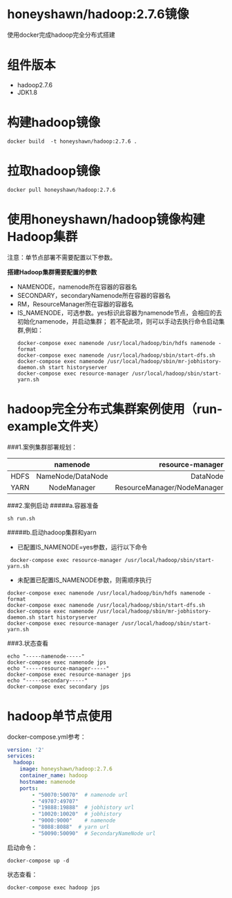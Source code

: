 # honeyshawn/hadoop:2.7.6镜像
使用docker完成hadoop完全分布式搭建

# 组件版本
* hadoop2.7.6
* JDK1.8


# 构建hadoop镜像

```
docker build  -t honeyshawn/hadoop:2.7.6 .
```
# 拉取hadoop镜像

```
docker pull honeyshawn/hadoop:2.7.6
```

# 使用honeyshawn/hadoop镜像构建Hadoop集群
注意：单节点部署不需要配置以下参数。

**搭建Hadoop集群需要配置的参数**

* NAMENODE，namenode所在容器的容器名
* SECONDARY，secondaryNamenode所在容器的容器名
* RM，ResourceManager所在容器的容器名
* IS_NAMENODE，可选参数。yes标识此容器为namenode节点，会相应的去初始化namenode，并启动集群；
  若不配此项，则可以手动去执行命令启动集群,例如：
  ```shell
  docker-compose exec namenode /usr/local/hadoop/bin/hdfs namenode -format
  docker-compose exec namenode /usr/local/hadoop/sbin/start-dfs.sh
  docker-compose exec namenode /usr/local/hadoop/sbin/mr-jobhistory-daemon.sh start historyserver
  docker-compose exec resource-manager /usr/local/hadoop/sbin/start-yarn.sh
  ```

# hadoop完全分布式集群案例使用（run-example文件夹）

###1.案例集群部署规划：

|	|namenode|	resource-manager|	secondary|
| ------------- |:-------------:| -----:|-----:|
|HDFS|NameNode/DataNode|DataNode|SecondaryNameNode/DataNode|
|YARN|NodeManager|ResourceManager/NodeManager|NodeManager|

###2.案例启动
#####a.容器准备
```shell
sh run.sh
```
#####b.启动hadoop集群和yarn
* 已配置IS_NAMENODE=yes参数，运行以下命令
 ```shell
  docker-compose exec resource-manager /usr/local/hadoop/sbin/start-yarn.sh
 ```
* 未配置已配置IS_NAMENODE参数，则需顺序执行
```shell
docker-compose exec namenode /usr/local/hadoop/bin/hdfs namenode -format
docker-compose exec namenode /usr/local/hadoop/sbin/start-dfs.sh
docker-compose exec namenode /usr/local/hadoop/sbin/mr-jobhistory-daemon.sh start historyserver
docker-compose exec resource-manager /usr/local/hadoop/sbin/start-yarn.sh
```

###3.状态查看
```$xslt
echo "-----namenode-----"
docker-compose exec namenode jps
echo "-----resource-manager-----"
docker-compose exec resource-manager jps
echo "-----secondary-----"
docker-compose exec secondary jps
```
# hadoop单节点使用
docker-compose.yml参考：
```yml
version: '2'
services:
  hadoop:
    image: honeyshawn/hadoop:2.7.6
    container_name: hadoop
    hostname: namenode
    ports:
        - "50070:50070"  # namenode url
        - "49707:49707"
        - "19888:19888"  # jobhistory url
        - "10020:10020"  # jobhistory
        - "9000:9000"    # namenode
        - "8088:8088"  # yarn url
        - "50090:50090"  # SecondaryNameNode url
```
启动命令：
```$xslt
docker-compose up -d
```
状态查看：
```$xslt
docker-compose exec hadoop jps
```

